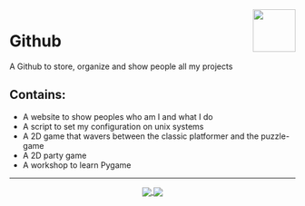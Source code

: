 <img src="https://github.com/gilbarbara/logos/blob/master/logos/github-icon.svg" width="75" height="75" align="right"/>

# Github

A Github to store, organize and show people all my projects

## Contains:

- A website to show peoples who am I and what I do
- A script to set my configuration on unix systems
- A 2D game that wavers between the classic platformer and the puzzle-game
- A 2D party game
- A workshop to learn Pygame

___
<p align="center">
  <a href="https://rebrand.ly/r1ckr0l13r">
    <img align="center" src="https://github-readme-stats.vercel.app/api?username=serapagranchose&cache_seconds=1800&theme=outrun&title_color=8080ff&text_color=ff1aff&icon_color=8080ff&hide=prs,issues&show_icons=true&line_height=30&hide_border=true&border_radius=0"/>
  </a>
  <a href="https://rebrand.ly/r1ckr0l13r">
    <img align="center" src="https://github-readme-stats.vercel.app/api/top-langs/?username=serapagranchose&cache_seconds=1800&layout=compact&card_width=255&theme=outrun&title_color=8080ff&text_color=ff1aff&icon_color=8080ff&hide_border=true&hide=hlsl,shaderlab,objective-c%2B%2B&border_radius=0"/>
  </a>
</p>

